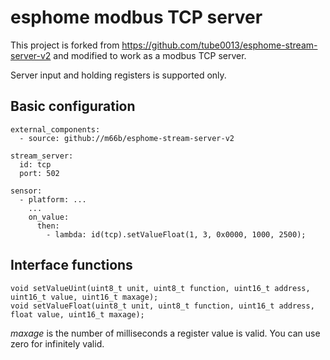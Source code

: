 # esphome modbus TCP server

This project is forked from https://github.com/tube0013/esphome-stream-server-v2 and modified to work as a modbus TCP server.

Server input and holding registers is supported only.

Basic configuration
-------------------


```
external_components:
  - source: github://m66b/esphome-stream-server-v2

stream_server:
  id: tcp
  port: 502

sensor:
  - platform: ...
    ...
    on_value:
      then:
        - lambda: id(tcp).setValueFloat(1, 3, 0x0000, 1000, 2500);
```

Interface functions
-------------------

```
void setValueUint(uint8_t unit, uint8_t function, uint16_t address, uint16_t value, uint16_t maxage);
void setValueFloat(uint8_t unit, uint8_t function, uint16_t address, float value, uint16_t maxage);
```

*maxage* is the number of milliseconds a register value is valid. You can use zero for infinitely valid.


